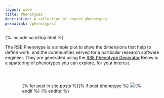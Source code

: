 ```yaml
---
layout: wide
title: Phenotypes
description: A collection of shared phenotypes!
permalink: /phenotypes/
---
```


{% include scrolltop.html %}

The RSE Phenotype is a simple plot to show the dimensions that help to define work, and the communities served for a particular research software engineer. They are generated using the <a href="https://rseng.github.io/rse-phenotype/" target="_blank">RSE Phenotype Generator</a>
Below is a spattering of phenotypes you can explore, for your interest.<br>

<div class="row" style="margin:25px; padding:30px">
   {% for post in site.posts %}{% if post.phenotype %}
    <a href="{{ site.baseurl }}/assets/img/phenotypes/{{ post.phenotype }}"><img src="{{ site.baseurl }}/assets/img/phenotypes/{{ post.phenotype }}" loading="lazy"></a>{% endif %}
   {% endfor %}
</div>
